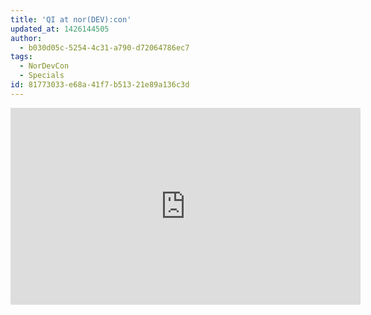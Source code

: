 ```yaml
---
title: 'QI at nor(DEV):con'
updated_at: 1426144505
author:
  - b030d05c-5254-4c31-a790-d72064786ec7
tags:
  - NorDevCon
  - Specials
id: 81773033-e68a-41f7-b513-21e89a136c3d
---
```

<iframe src="https://www.youtube.com/embed/FPYp0x6u4mY?rel=0&amp;enablejsapi=1&amp;wmode=opaque" width="560" height="315" frameborder="0" allowfullscreen="allowfullscreen" id="player_1"></iframe>
